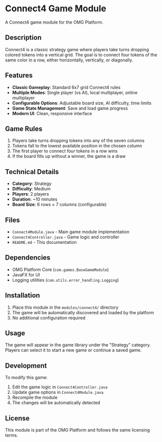 # Connect4 Game Module

A Connect4 game module for the OMG Platform.

## Description

Connect4 is a classic strategy game where players take turns dropping colored tokens into a vertical grid. The goal is to connect four tokens of the same color in a row, either horizontally, vertically, or diagonally.

## Features

- **Classic Gameplay**: Standard 6x7 grid Connect4 rules
- **Multiple Modes**: Single player (vs AI), local multiplayer, online multiplayer
- **Configurable Options**: Adjustable board size, AI difficulty, time limits
- **Game State Management**: Save and load game progress
- **Modern UI**: Clean, responsive interface

## Game Rules

1. Players take turns dropping tokens into any of the seven columns
2. Tokens fall to the lowest available position in the chosen column
3. The first player to connect four tokens in a row wins
4. If the board fills up without a winner, the game is a draw

## Technical Details

- **Category**: Strategy
- **Difficulty**: Medium
- **Players**: 2 players
- **Duration**: ~10 minutes
- **Board Size**: 6 rows × 7 columns (configurable)

## Files

- `Connect4Module.java` - Main game module implementation
- `Connect4Controller.java` - Game logic and controller
- `README.md` - This documentation

## Dependencies

- OMG Platform Core (`com.games.BaseGameModule`)
- JavaFX for UI
- Logging utilities (`com.utils.error_handling.Logging`)

## Installation

1. Place this module in the `modules/connect4/` directory
2. The game will be automatically discovered and loaded by the platform
3. No additional configuration required

## Usage

The game will appear in the game library under the "Strategy" category. Players can select it to start a new game or continue a saved game.

## Development

To modify this game:

1. Edit the game logic in `Connect4Controller.java`
2. Update game options in `Connect4Module.java`
3. Recompile the module
4. The changes will be automatically detected

## License

This module is part of the OMG Platform and follows the same licensing terms. 